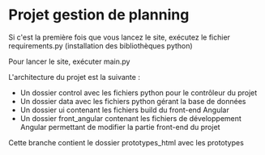 # Projet gestion de planning

Si c'est la première fois que vous lancez le site, exécutez le fichier requirements.py
(installation des bibliothèques python)

Pour lancer le site, exécuter main.py

L'architecture du projet est la suivante :
- Un dossier control avec les fichiers python pour le contrôleur du projet
- Un dossier data avec les fichiers python gérant la base de données
- Un dossier ui contenant les fichiers build du front-end Angular 
- Un dossier front_angular contenant les fichiers de développement Angular permettant de modifier la partie front-end du projet

Cette branche contient le dossier prototypes_html avec les prototypes
